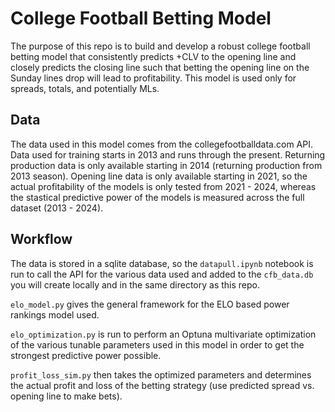 # College Football Betting Model

The purpose of this repo is to build and develop a robust college football betting model that consistently predicts +CLV to the opening line and closely predicts the closing line such that betting the opening line on the Sunday lines drop will lead to profitability. This model is used only for spreads, totals, and potentially MLs.  

## Data

The data used in this model comes from the collegefootballdata.com API. Data used for training starts in 2013 and runs through the present. Returning production data is only available starting in 2014 (returning production from 2013 season). Opening line data is only available starting in 2021, so the actual profitability of the models is only tested from 2021 - 2024, whereas the stastical predictive power of the models is measured across the full dataset (2013 - 2024). 

## Workflow

The data is stored in a sqlite database, so the `datapull.ipynb` notebook is run to call the API for the various data used and added to the `cfb_data.db` you will create locally and in the same directory as this repo. 

`elo_model.py` gives the general framework for the ELO based power rankings model used. 

`elo_optimization.py` is run to perform an Optuna multivariate optimization of the various tunable parameters used in this model in order to get the strongest predictive power possible. 

`profit_loss_sim.py` then takes the optimized parameters and determines the actual profit and loss of the betting strategy (use predicted spread vs. opening line to make bets).
